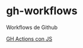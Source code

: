 # gh-workflows

Workflows de Github

[GH Actions con JS](https://egghead.io/lessons/github-use-npm-to-tag-and-version-a-github-action-package-for-workflow-version-control)
